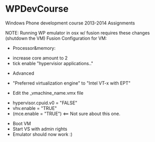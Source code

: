 WPDevCourse
===========

Windows Phone development course 2013-2014 Assignments


NOTE:
Running WP emulator in osx w/ fusion requires these changes (shutdown the VM)
Fusion Configuration for VM:

* Processor&memory:
- increase core amount to 2
- tick enable "hypervisior applications.."

* Advanced 
- "Preferred virtualization engine" to "Intel VT-x with EPT"

* Edit the  _vmachine_name.vmx file 
- hypervisor.cpuid.v0 = "FALSE"
- vhv.enable = "TRUE"
- (mce.enable = "TRUE") <== Not sure about this one.

* Boot VM
* Start VS with admin rights
* Emulator should now work :)
